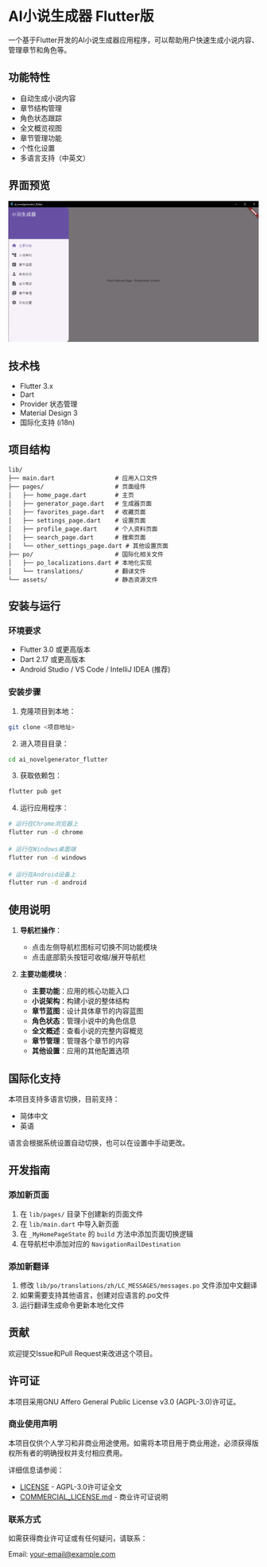 # AI小说生成器 Flutter版

一个基于Flutter开发的AI小说生成器应用程序，可以帮助用户快速生成小说内容、管理章节和角色等。

## 功能特性

- 自动生成小说内容
- 章节结构管理
- 角色状态跟踪
- 全文概览视图
- 章节管理功能
- 个性化设置
- 多语言支持（中英文）

## 界面预览

![主界面](screenshots/main_interface.png)

## 技术栈

- Flutter 3.x
- Dart
- Provider 状态管理
- Material Design 3
- 国际化支持 (i18n)

## 项目结构

```
lib/
├── main.dart                 # 应用入口文件
├── pages/                    # 页面组件
│   ├── home_page.dart        # 主页
│   ├── generator_page.dart   # 生成器页面
│   ├── favorites_page.dart   # 收藏页面
│   ├── settings_page.dart    # 设置页面
│   ├── profile_page.dart     # 个人资料页面
│   ├── search_page.dart      # 搜索页面
│   └── other_settings_page.dart # 其他设置页面
├── po/                       # 国际化相关文件
│   ├── po_localizations.dart # 本地化实现
│   └── translations/         # 翻译文件
└── assets/                   # 静态资源文件
```

## 安装与运行

### 环境要求

- Flutter 3.0 或更高版本
- Dart 2.17 或更高版本
- Android Studio / VS Code / IntelliJ IDEA (推荐)

### 安装步骤

1. 克隆项目到本地：
```bash
git clone <项目地址>
```

2. 进入项目目录：
```bash
cd ai_novelgenerator_flutter
```

3. 获取依赖包：
```bash
flutter pub get
```

4. 运行应用程序：
```bash
# 运行在Chrome浏览器上
flutter run -d chrome

# 运行在Windows桌面端
flutter run -d windows

# 运行在Android设备上
flutter run -d android
```

## 使用说明

1. **导航栏操作**：
   - 点击左侧导航栏图标可切换不同功能模块
   - 点击底部箭头按钮可收缩/展开导航栏

2. **主要功能模块**：
   - **主要功能**：应用的核心功能入口
   - **小说架构**：构建小说的整体结构
   - **章节蓝图**：设计具体章节的内容蓝图
   - **角色状态**：管理小说中的角色信息
   - **全文概述**：查看小说的完整内容概览
   - **章节管理**：管理各个章节的内容
   - **其他设置**：应用的其他配置选项

## 国际化支持

本项目支持多语言切换，目前支持：
- 简体中文
- 英语

语言会根据系统设置自动切换，也可以在设置中手动更改。

## 开发指南

### 添加新页面

1. 在 `lib/pages/` 目录下创建新的页面文件
2. 在 `lib/main.dart` 中导入新页面
3. 在 `_MyHomePageState` 的 `build` 方法中添加页面切换逻辑
4. 在导航栏中添加对应的 `NavigationRailDestination`

### 添加新翻译

1. 修改 `lib/po/translations/zh/LC_MESSAGES/messages.po` 文件添加中文翻译
2. 如果需要支持其他语言，创建对应语言的.po文件
3. 运行翻译生成命令更新本地化文件

## 贡献

欢迎提交Issue和Pull Request来改进这个项目。

## 许可证

本项目采用GNU Affero General Public License v3.0 (AGPL-3.0)许可证。

### 商业使用声明

本项目仅供个人学习和非商业用途使用。如需将本项目用于商业用途，必须获得版权所有者的明确授权并支付相应费用。

详细信息请参阅：
- [LICENSE](LICENSE) - AGPL-3.0许可证全文
- [COMMERCIAL_LICENSE.md](COMMERCIAL_LICENSE.md) - 商业许可证说明

### 联系方式

如需获得商业许可证或有任何疑问，请联系：

Email: your-email@example.com